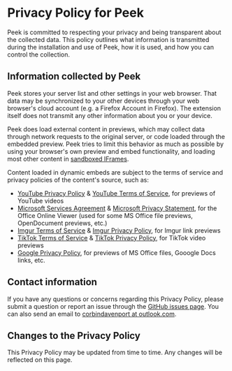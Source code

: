 # Privacy Policy for Peek

Peek is committed to respecting your privacy and being transparent about the collected data. This policy outlines what information is transmitted during the installation and use of Peek, how it is used, and how you can control the collection.

## Information collected by Peek

Peek stores your server list and other settings in your web browser. That data may be synchronized to your other devices through your web browser's cloud account (e.g. a Firefox Account in Firefox). The extension itself does not transmit any other information about you or your device.

Peek does load external content in previews, which may collect data through network requests to the original server, or code loaded through the embedded preview. Peek tries to limit this behavior as much as possible by using your browser's own preview and embed functionality, and loading most other content in [sandboxed IFrames](https://web.dev/sandboxed-iframes/).

Content loaded in dynamic embeds are subject to the terms of service and privacy policies of the content's source, such as:

- [YouTube Privacy Policy](http://help.youtube.com/policies/privacy/) & [YouTube Terms of Service](https://www.youtube.com/static?template=terms), for previews of YouTube videos
- [Microsoft Services Agreement](https://www.microsoft.com/en-us/servicesagreement) & [Microsoft Privacy Statement](https://privacy.microsoft.com/en-us/privacystatement), for the Office Online Viewer (used for some MS Office file previews, OpenDocument previews, etc.)
- [Imgur Terms of Service](https://imgur.com/tos) & [Imgur Privacy Policy](https://imgur.com/privacy?forcedesktop=1), for Imgur link previews
- [TikTok Terms of Service](https://www.tiktok.com/legal/terms-of-use?lang=en) & [TikTok Privacy Policy](https://www.tiktok.com/legal/privacy-policy?lang=en), for TikTok video previews
- [Google Privacy Policy](https://policies.google.com/privacy?hl=en-US), for previews of MS Office files, Gooogle Docs links, etc.

## Contact information

If you have any questions or concerns regarding this Privacy Policy, please submit a question or report an issue through the [GitHub issues page](https://github.com/corbindavenport/peek/issues). You can also send an email to [corbindavenport at outlook.com](mailto:corbindavenport@outlook.com?subject=Peek%20Privacy).

## Changes to the Privacy Policy

This Privacy Policy may be updated from time to time. Any changes will be reflected on this page.
